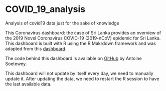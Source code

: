 # COVID_19_analysis
Analysis of covid19 data just for the sake of knowledge 

This Coronavirus dashboard: the case of Sri Lanka provides an overview of the 2019 Novel Coronavirus COVID-19 (2019-nCoV) epidemic for Sri Lanka. This dashboard is built with R using the R Makrdown framework and was adapted from this [dashboard](https://ramikrispin.github.io/coronavirus_dashboard/). 

The code behind this dashboard is available on [GitHub](https://github.com/AntoineSoetewey/coronavirus_dashboard) by Antoine Soetewey.

This dashboard will not update by itself every day, we need to manually update it. After updating the data, we need to restart the R session to have the last available data.
